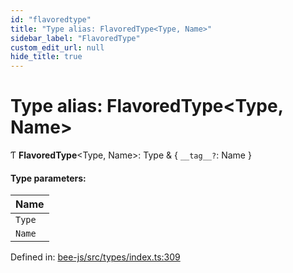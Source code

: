 ```yaml
---
id: "flavoredtype"
title: "Type alias: FlavoredType<Type, Name>"
sidebar_label: "FlavoredType"
custom_edit_url: null
hide_title: true
---
```


# Type alias: FlavoredType<Type, Name\>

Ƭ **FlavoredType**<Type, Name\>: Type & { `__tag__?`: Name  }

#### Type parameters:

Name |
:------ |
`Type` |
`Name` |

Defined in: [bee-js/src/types/index.ts:309](https://github.com/ethersphere/bee-js/blob/430becc/src/types/index.ts#L309)
